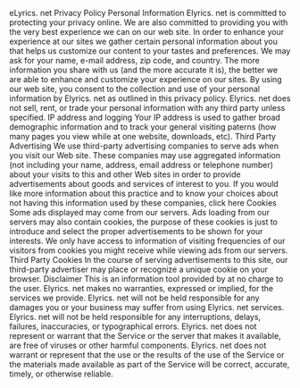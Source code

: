 eLyrics. net Privacy Policy Personal Information Elyrics. net is committed to protecting your privacy online. We are also committed to providing you with the very best experience we can on our web site. In order to enhance your experience at our sites we gather certain personal information about you that helps us customize our content to your tastes and preferences. We may ask for your name, e-mail address, zip code, and country. The more information you share with us (and the more accurate it is), the better we are able to enhance and customize your experience on our sites. By using our web site, you consent to the collection and use of your personal information by Elyrics. net as outlined in this privacy policy. Elyrics. net does not sell, rent, or trade your personal information with any third party unless specified. IP address and logging Your IP address is used to gather broad demographic information and to track your general visiting paterns (how many pages you view while at one website, downloads, etc). Third Party Advertising We use third-party advertising companies to serve ads when you visit our Web site. These companies may use aggregated information (not including your name, address, email address or telephone number) about your visits to this and other Web sites in order to provide advertisements about goods and services of interest to you. If you would like more information about this practice and to know your choices about not having this information used by these companies, click here Cookies Some ads displayed may come from our servers. Ads loading from our servers may also contain cookies, the purpose of these cookies is just to introduce and select the proper advertisements to be shown for your interests. We only have access to information of visiting frequencies of our visitors from cookies you might receive while viewing ads from our servers. Third Party Cookies In the course of serving advertisements to this site, our third-party advertiser may place or recognize a unique cookie on your browser. Disclaimer This is an information tool provided by at no charge to the user. Elyrics. net makes no warranties, expressed or implied, for the services we provide. Elyrics. net will not be held responsible for any damages you or your business may suffer from using Elyrics. net services. Elyrics. net will not be held responsible for any interruptions, delays, failures, inaccuracies, or typographical errors. Elyrics. net does not represent or warrant that the Service or the server that makes it available, are free of viruses or other harmful components. Elyrics. net does not warrant or represent that the use or the results of the use of the Service or the materials made available as part of the Service will be correct, accurate, timely, or otherwise reliable.